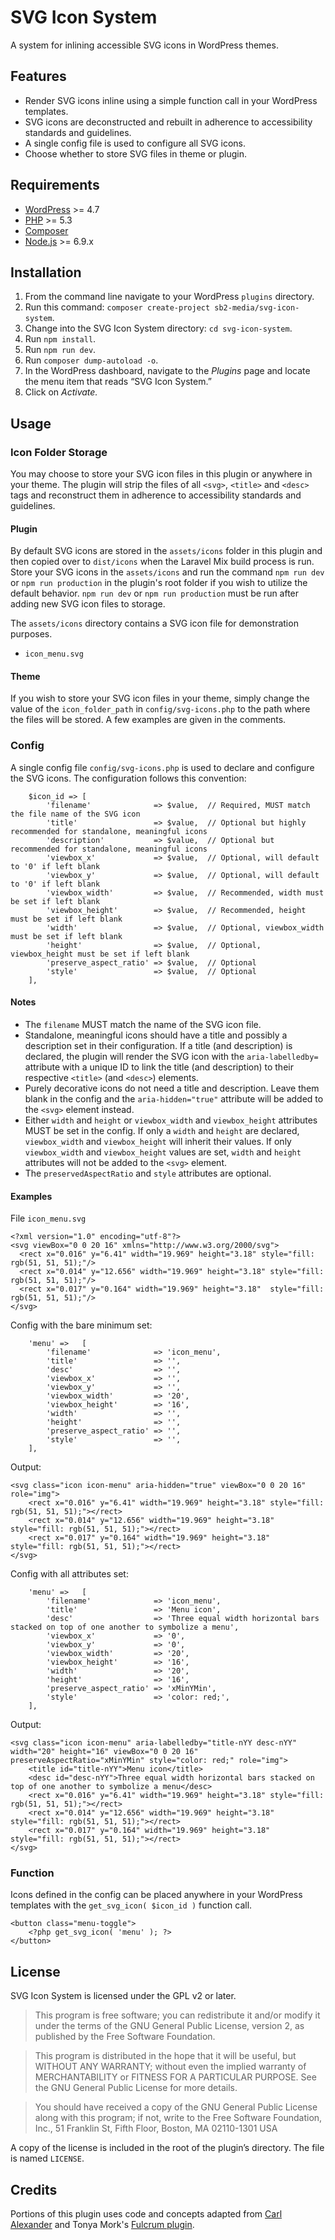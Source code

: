 # SVG Icon System

A system for inlining accessible SVG icons in WordPress themes.

## Features

* Render SVG icons inline using a simple function call in your WordPress templates.
* SVG icons are deconstructed and rebuilt in adherence to accessibility standards and guidelines.
* A single config file is used to configure all SVG icons.
* Choose whether to store SVG files in theme or plugin.

## Requirements

* [WordPress](https://wordpress.org/) >= 4.7
* [PHP](http://php.net/manual/en/install.php) >= 5.3
* [Composer](https://getcomposer.org/download/)
* [Node.js](http://nodejs.org/) >= 6.9.x

## Installation

1. From the command line navigate to your WordPress `plugins` directory.
2. Run this command: `composer create-project sb2-media/svg-icon-system`.
3. Change into the SVG Icon System directory: `cd svg-icon-system`.
4. Run `npm install`.
5. Run `npm run dev`.
6. Run `composer dump-autoload -o`.
7. In the WordPress dashboard, navigate to the *Plugins* page and locate the menu item that reads “SVG Icon System.”
8. Click on *Activate.*

## Usage

### Icon Folder Storage

You may choose to store your SVG icon files in this plugin or anywhere in your theme. The plugin will strip the files of all `<svg>`, `<title>` and `<desc>` tags and reconstruct them in adherence to accessibility standards and guidelines.

#### Plugin

By default SVG icons are stored in the `assets/icons` folder in this plugin and then copied over to `dist/icons` when the Laravel Mix build process is run. Store your SVG icons in the `assets/icons` and run the command `npm run dev` or `npm run production` in the plugin's root folder if you wish to utilize the default behavior. `npm run dev` or `npm run production` must be run after adding new SVG icon files to storage.

The `assets/icons` directory contains a SVG icon file for demonstration purposes.

* `icon_menu.svg`

#### Theme

If you wish to store your SVG icon files in your theme, simply change the value of the `icon_folder_path` in `config/svg-icons.php` to the path where the files will be stored. A few examples are given in the comments.

### Config

A single config file `config/svg-icons.php` is used to declare and configure the SVG icons. The configuration follows this convention:

```
    $icon_id => [
        'filename'              => $value,  // Required, MUST match the file name of the SVG icon
        'title'                 => $value,  // Optional but highly recommended for standalone, meaningful icons
        'description'           => $value,  // Optional but recommended for standalone, meaningful icons
        'viewbox_x'             => $value,  // Optional, will default to '0' if left blank
        'viewbox_y'             => $value,  // Optional, will default to '0' if left blank
        'viewbox_width'         => $value,  // Recommended, width must be set if left blank
        'viewbox_height'        => $value,  // Recommended, height must be set if left blank
        'width'                 => $value,  // Optional, viewbox_width must be set if left blank
        'height'                => $value,  // Optional, viewbox_height must be set if left blank
        'preserve_aspect_ratio' => $value,  // Optional
        'style'                 => $value,  // Optional
    ],
```

#### Notes

* The `filename` MUST match the name of the SVG icon file.
* Standalone, meaningful icons should have a title and possibly a description set in their configuration. If a title (and description) is declared, the plugin will render the SVG icon with the `aria-labelledby=` attribute with a unique ID to link the title (and description) to their respective `<title>` (and `<desc>`) elements.
* Purely decorative icons do not need a title and description. Leave them blank in the config and the `aria-hidden="true"` attribute will be added to the `<svg>` element instead.
* Either `width` and `height` or `viewbox_width` and `viewbox_height` attributes MUST be set in the config. If only a `width` and `height` are declared, `viewbox_width` and `viewbox_height` will inherit their values. If only `viewbox_width` and `viewbox_height` values are set, `width` and `height` attributes will not be added to the `<svg>` element.
* The `preservedAspectRatio` and `style` attributes are optional.

#### Examples

File `icon_menu.svg`
```
<?xml version="1.0" encoding="utf-8"?>
<svg viewBox="0 0 20 16" xmlns="http://www.w3.org/2000/svg">
  <rect x="0.016" y="6.41" width="19.969" height="3.18" style="fill: rgb(51, 51, 51);"/>
  <rect x="0.014" y="12.656" width="19.969" height="3.18" style="fill: rgb(51, 51, 51);"/>
  <rect x="0.017" y="0.164" width="19.969" height="3.18"  style="fill: rgb(51, 51, 51);"/>
</svg>
```

Config with the bare minimum set:
```
    'menu' =>   [
        'filename'              => 'icon_menu',
        'title'                 => '',
        'desc'                  => '',
        'viewbox_x'             => '',
        'viewbox_y'             => '',
        'viewbox_width'         => '20',
        'viewbox_height'        => '16',
        'width'                 => '',
        'height'                => '',
        'preserve_aspect_ratio' => '',
        'style'                 => '',
    ],
```

Output:
```
<svg class="icon icon-menu" aria-hidden="true" viewBox="0 0 20 16" role="img">        
    <rect x="0.016" y="6.41" width="19.969" height="3.18" style="fill: rgb(51, 51, 51);"></rect>
    <rect x="0.014" y="12.656" width="19.969" height="3.18" style="fill: rgb(51, 51, 51);"></rect>
    <rect x="0.017" y="0.164" width="19.969" height="3.18" style="fill: rgb(51, 51, 51);"></rect>
</svg>
```

Config with all attributes set:
```
    'menu' =>   [
        'filename'              => 'icon_menu',
        'title'                 => 'Menu icon',
        'desc'                  => 'Three equal width horizontal bars stacked on top of one another to symbolize a menu',
        'viewbox_x'             => '0',
        'viewbox_y'             => '0',
        'viewbox_width'         => '20',
        'viewbox_height'        => '16',
        'width'                 => '20',
        'height'                => '16',
        'preserve_aspect_ratio' => 'xMinYMin',
        'style'                 => 'color: red;',
    ],
```

Output:
```
<svg class="icon icon-menu" aria-labelledby="title-nYY desc-nYY" width="20" height="16" viewBox="0 0 20 16" preserveAspectRatio="xMinYMin" style="color: red;" role="img">
    <title id="title-nYY">Menu icon</title>
    <desc id="desc-nYY">Three equal width horizontal bars stacked on top of one another to symbolize a menu</desc>    
    <rect x="0.016" y="6.41" width="19.969" height="3.18" style="fill: rgb(51, 51, 51);"></rect>
    <rect x="0.014" y="12.656" width="19.969" height="3.18" style="fill: rgb(51, 51, 51);"></rect>
    <rect x="0.017" y="0.164" width="19.969" height="3.18" style="fill: rgb(51, 51, 51);"></rect>
</svg>
```

### Function

Icons defined in the config can be placed anywhere in your WordPress templates with the `get_svg_icon( $icon_id )` function call.

```
<button class="menu-toggle">
    <?php get_svg_icon( 'menu' ); ?>
</button>
```

## License

SVG Icon System is licensed under the GPL v2 or later.

> This program is free software; you can redistribute it and/or modify it under the terms of the GNU General Public License, version 2, as published by the Free Software Foundation.

> This program is distributed in the hope that it will be useful, but WITHOUT ANY WARRANTY; without even the implied warranty of MERCHANTABILITY or FITNESS FOR A PARTICULAR PURPOSE. See the GNU General Public License for more details.

> You should have received a copy of the GNU General Public License along with this program; if not, write to the Free Software Foundation, Inc., 51 Franklin St, Fifth Floor, Boston, MA 02110-1301 USA

A copy of the license is included in the root of the plugin’s directory. The file is named `LICENSE`.

## Credits

Portions of this plugin uses code and concepts adapted from [Carl Alexander](https://carlalexander.ca/) and Tonya Mork's [Fulcrum plugin](https://github.com/hellofromtonya/Fulcrum).

